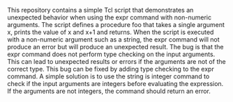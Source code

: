 This repository contains a simple Tcl script that demonstrates an unexpected behavior when using the expr command with non-numeric arguments. The script defines a procedure foo that takes a single argument x, prints the value of x and x+1 and returns. When the script is executed with a non-numeric argument such as a string, the expr command will not produce an error but will produce an unexpected result. The bug is that the expr command does not perform type checking on the input arguments. This can lead to unexpected results or errors if the arguments are not of the correct type. This bug can be fixed by adding type checking to the expr command. A simple solution is to use the string is integer command to check if the input arguments are integers before evaluating the expression. If the arguments are not integers, the command should return an error.